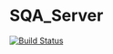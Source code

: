 SQA_Server
==========
[![Build Status](https://travis-ci.org/[desertblackeagle]/[SQA_Server].png)](https://travis-ci.org/[desertblackeagle]/[SQA_Server])
